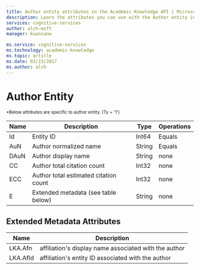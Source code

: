 ```yaml
---
title: Author entity attributes in the Academic Knowledge API | Microsoft Docs
description: Learn the attributes you can use with the Author entity in the Academic Knowledge API in Cognitive Services.
services: cognitive-services
author: alch-msft
manager: kuansanw

ms.service: cognitive-services
ms.technology: academic-knowledge
ms.topic: article
ms.date: 03/23/2017
ms.author: alch
---
```


# Author Entity
<sub>
*Below attributes are specific to author entity. (Ty = '1')
</sub>

Name	|Description							|Type       | Operations
------- | ------------------------------------- | --------- | ----------------------------
Id		|Entity ID								|Int64		|Equals
AuN		|Author normalized name					|String		|Equals
DAuN	|Author display name					|String		|none
CC		|Author total citation count			|Int32		|none  
ECC		|Author total estimated citation count	|Int32		|none
E		|Extended metadata (see table below) 	|String 	|none  

## Extended Metadata Attributes ##

Name    | Description               
--------|---------------------------	
LKA.Afn		| affiliation's display name associated with the author  
LKA.AfId		| affiliation's entity ID associated with the author
